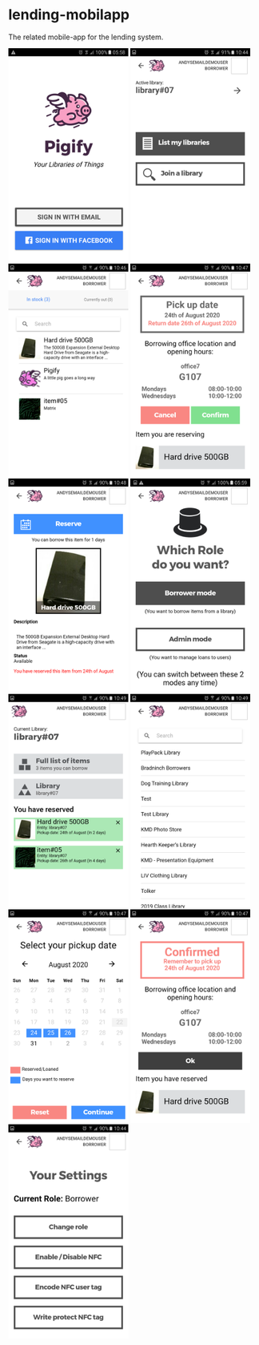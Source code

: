 # lending-mobilapp
The related mobile-app for the lending system.


<div class="row"> 
  <div class="column">
    <img src="https://github.com/ada024/lending-mobilapp/blob/master/screenshots/1_0login.png" style="width:240px;flex:25;msFlex:25">
    <img src="https://github.com/ada024/lending-mobilapp/blob/master/screenshots/3_0.png" style="width:240px;flex:25;msFlex:25">
    <img src="https://github.com/ada024/lending-mobilapp/blob/master/screenshots/4_0.png" style="width:240px;flex:25;msFlex:25">
    <img src="https://github.com/ada024/lending-mobilapp/blob/master/screenshots/4_2.png" style="width:240px;flex:25;msFlex:25">
    <img src="https://github.com/ada024/lending-mobilapp/blob/master/screenshots/4_23.png" style="width:240px;flex:25;msFlex:25">
    <img src="https://github.com/ada024/lending-mobilapp/blob/master/screenshots/8.png" style="width:240px;flex:25;msFlex:25">
  </div>
  <div class="column">
    <img src="https://github.com/ada024/lending-mobilapp/blob/master/screenshots/2.png" style="width:240px;flex:25;msFlex:25">
    <img src="https://github.com/ada024/lending-mobilapp/blob/master/screenshots/3_1.png" style="width:240px;flex:25;msFlex:25">
    <img src="https://github.com/ada024/lending-mobilapp/blob/master/screenshots/4_1.png" style="width:240px;flex:25;msFlex:25">
    <img src="https://github.com/ada024/lending-mobilapp/blob/master/screenshots/4_22.png" style="width:240px;flex:25;msFlex:25">
    <img src="https://github.com/ada024/lending-mobilapp/blob/master/screenshots/7.png" style="width:240px;flex:25;msFlex:25">
  </div>  
</div>

